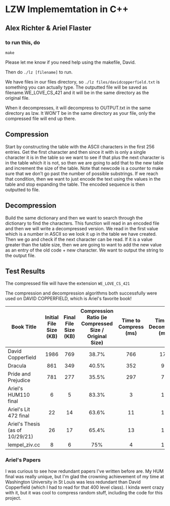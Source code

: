 # LZW Implememtation in C++ 
## Alex Richter & Ariel Flaster



### to run this, do 
`make`

Please let me know if you need help using the makefile, David. 


Then do 
`./lz [filename]` to run.


We have files in our files directory, so 
`./lz files/davidcopperfield.txt` 
is something you can actually type. The outputted file will be saved as filename.WE_LOVE_CS_421 and it will be in the same directory as the original file. 

When it decompresses, it will decompress to OUTPUT.txt in the same directory as lzw. It WON'T be in the same directory as your file, only the compressed file will end up there.


## Compression
Start by constructing the table  with the ASCII characters in the first 256 entries. Get the first character and then since it with is only a single character it is in the table so we want to see if that plus the next character is in the 
table which it is not, so then we are going to add that to the new table and increment the size of the table. Note that newcode is a counter to make sure that we don’t go past the number of possible substrings. If we reach that condition, then we want to just encode the text using the values in the table and stop expanding the table. The encoded sequence is then outputted to file. 

## Decompression
Build the same dictionary and then we want to search through the dictionary to find the characters. This function will read in an encoded file and then we will write a decompressed version. 
We read in the first value which is a number in ASCII so we look it up in the table we have created. Then we go and check if the next character can be read. If it is a value greater than the table size, then we are going 
to want to add the new value as an entry of the old code + new character. We want to output the string to the output file. 

## Test Results 

The compressed file will have the extension `WE_LOVE_CS_421`

The compression and decompression algorithms both successfully were used on DAVID COPPERFIELD, which is Ariel's favorite book!

| Book Title | Initial File Size (KB) | Final File Size (KB) | Compression Ratio (ie Compressed Size / Original Size) | Time to Compress (ms) | Time to Decompress (ms) | 
| -----  | :----: |  :----:  |  :----:  |  :----: |  :----:  | 
| David Copperfield  | 1986 |  769  |  38.7%  |  766 |  170  | 
| Dracula | 861 | 349 |  40.5%  |  352 |  92  | 
| Pride and Prejudice | 781 |  277  |  35.5%  | 297 |  75  | 
| Ariel's HUM110 final | 6 |  5  |  83.3%  | 3 |  12  | 
| Ariel's Lit 472 final | 22 |  14  |  63.6%  | 11 |  17  |
| Ariel's Thesis (as of 10/29/21) | 26 |  17  |  65.4%  | 13 |  14  |
| lempel_ziv.cc | 8 |  6  |  75%  | 4 |  11  |



### Ariel's Papers
I was curious to see how redundant papers I've written before are. My HUM final was really unique, but I'm glad the crowning achievement of my time at Washington University in St Louis was less redundant than David Copperfield (which I had to read for that 400 level class).  I kinda went crazy with it, but it was cool to compress random stuff, including the code for this project.


